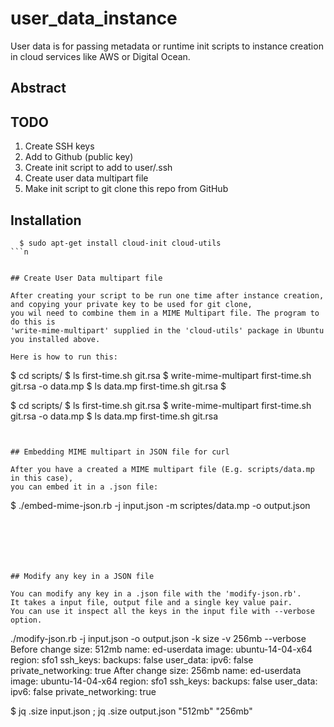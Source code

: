 # user_data_instance
User data is for passing metadata or runtime init scripts to instance creation in cloud services like AWS or Digital Ocean.

## Abstract

## TODO


1. Create SSH keys
 2. Add to Github (public key)
3. Create init script to add to user/.ssh
4. Create user data multipart file
5. Make init script to git clone this repo from GitHub


## Installation

```
  $ sudo apt-get install cloud-init cloud-utils
```n


## Create User Data multipart file

After creating your script to be run one time after instance creation,
and copying your private key to be used for git clone,
you wil need to combine them in a MIME Multipart file. The program to do this is
'write-mime-multipart' supplied in the 'cloud-utils' package in Ubuntu
you installed above.

Here is how to run this:

```

$ cd scripts/
$ ls
first-time.sh
git.rsa
$ write-mime-multipart  first-time.sh  git.rsa  -o data.mp
$ ls
data.mp
first-time.sh
git.rsa
$ 

$ cd scripts/
$ ls
first-time.sh
git.rsa
$ write-mime-multipart  first-time.sh  git.rsa  -o data.mp
$ ls
data.mp
first-time.sh
git.rsa
```


## Embedding MIME multipart in JSON file for curl 

After you have a created a MIME multipart file (E.g. scripts/data.mp in this case),
you can embed it in a .json file:

```
  $ ./embed-mime-json.rb -j input.json -m scriptes/data.mp -o output.json
```






## Modify any key in a JSON file

You can modify any key in a .json file with the 'modify-json.rb'.
It takes a input file, output file and a single key value pair.
You can use it inspect all the keys in the input file with --verbose option.

```
./modify-json.rb  -j input.json  -o output.json -k size -v 256mb --verbose
Before change
size: 512mb
name: ed-userdata
image: ubuntu-14-04-x64
region: sfo1
ssh_keys: 
backups: false
user_data: 
ipv6: false
private_networking: true
After change
size: 256mb
name: ed-userdata
image: ubuntu-14-04-x64
region: sfo1
ssh_keys: 
backups: false
user_data: 
ipv6: false
private_networking: true


$ jq .size input.json ; jq .size output.json 
"512mb"
"256mb"
```
